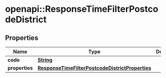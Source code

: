 # openapi::ResponseTimeFilterPostcodeDistrict

## Properties
Name | Type | Description | Notes
------------ | ------------- | ------------- | -------------
**code** | [**String**](String.md) |  | 
**properties** | [**ResponseTimeFilterPostcodeDistrictProperties**](ResponseTimeFilterPostcodeDistrictProperties.md) |  | 


